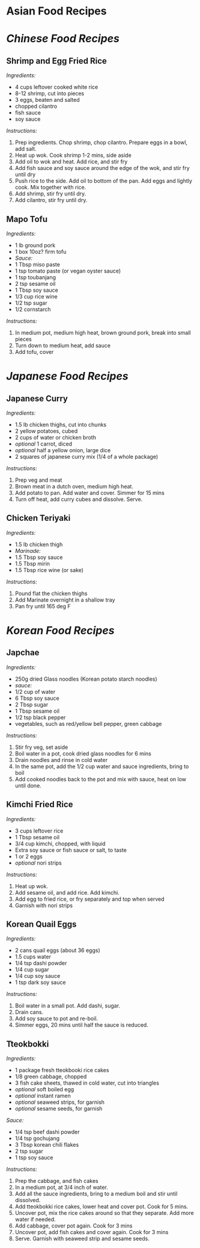 # Asian Food Recipes

# *Chinese Food Recipes*

## Shrimp and Egg Fried Rice
*Ingredients:*
- 4 cups leftover cooked white rice
- 8-12 shrimp, cut into pieces
- 3 eggs, beaten and salted
- chopped cilantro
- fish sauce
- soy sauce

*Instructions:*
1. Prep ingredients.  Chop shrimp, chop cilantro.  Prepare eggs in a bowl, add salt.
2. Heat up wok.  Cook shrimp 1-2 mins, side aside
3. Add oil to wok and heat.  Add rice, and stir fry
4. Add fish sauce and soy sauce around the edge of the wok, and stir fry until dry
5. Push rice to the side.  Add oil to bottom of the pan.  Add eggs and lightly cook.  Mix together with rice.
6. Add shrimp, stir fry until dry.
7. Add cilantro, stir fry until dry.

## Mapo Tofu
*Ingredients:*
- 1 lb ground pork
- 1 box 10oz? firm tofu
- *Sauce:*
- 1 Tbsp miso paste
- 1 tsp tomato paste (or vegan oyster sauce)
- 1 tsp toubanjang
- 2 tsp sesame oil
- 1 Tbsp soy sauce
- 1/3 cup rice wine
- 1/2 tsp sugar
- 1/2 cornstarch

*Instructions:*
1. In medium pot, medium high heat, brown ground pork, break into small pieces  
2. Turn down to medium heat, add sauce  
3. Add tofu, cover  


# *Japanese Food Recipes*

## Japanese Curry
*Ingredients:*
- 1.5 lb chicken thighs, cut into chunks
- 2 yellow potatoes, cubed
- 2 cups of water or chicken broth
- *optional* 1 carrot, diced 
- *optional* half a yellow onion, large dice
- 2 squares of japanese curry mix (1/4 of a whole package)

*Instructions:*
1. Prep veg and meat
2. Brown meat in a dutch oven, medium high heat.
3. Add potato to pan.  Add water and cover.  Simmer for 15 mins
4. Turn off heat, add curry cubes and dissolve.  Serve.

## Chicken Teriyaki
*Ingredients:*
- 1.5 lb chicken thigh  
- *Marinade:*
- 1.5 Tbsp soy sauce
- 1.5 Tbsp mirin
- 1.5 Tbsp rice wine (or sake)

*Instructions:*
1. Pound flat the chicken thighs
2. Add Marinate overnight in a shallow tray
3. Pan fry until 165 deg F


# *Korean Food Recipes*

## Japchae
*Ingredients:*
- 250g dried Glass noodles (Korean potato starch noodles)
- *sauce:*
- 1/2 cup of water
- 6 Tbsp soy sauce
- 2 Tbsp sugar
- 1 Tbsp sesame oil
- 1/2 tsp black pepper
- vegetables, such as red/yellow bell pepper, green cabbage

*Instructions:*
1. Stir fry veg, set aside
2. Boil water in a pot, cook dried glass noodles for 6 mins
3. Drain noodles and rinse in cold water
4. In the same pot, add the 1/2 cup water and sauce ingredients, bring to boil
5. Add cooked noodles back to the pot and mix with sauce, heat on low until done.


## Kimchi Fried Rice
*Ingredients:*
- 3 cups leftover rice
- 1 Tbsp sesame oil
- 3/4 cup kimchi, chopped, with liquid
- Extra soy sauce or fish sauce or salt, to taste
- 1 or 2 eggs 
- *optional* nori strips

*Instructions:*
1. Heat up wok.
2. Add sesame oil, and add rice.  Add kimchi.  
3. Add egg to fried rice, or fry separately and top when served
4. Garnish with nori strips


## Korean Quail Eggs
*Ingredients:*
- 2 cans quail eggs (about 36 eggs)
- 1.5 cups water
- 1/4 tsp dashi powder
- 1/4 cup sugar
- 1/4 cup soy sauce
- 1 tsp dark soy sauce

*Instructions:*
1. Boil water in a small pot.  Add dashi, sugar.  
2. Drain cans.
3. Add soy sauce to pot and re-boil.
4. Simmer eggs, 20 mins until half the sauce is reduced.

## Tteokbokki
*Ingredients:*
- 1 package fresh tteokbooki rice cakes
- 1/8 green cabbage, chopped
- 3 fish cake sheets, thawed in cold water, cut into triangles
- *optional* soft boiled egg
- *optional* instant ramen
- *optional* seaweed strips, for garnish
- *optional* sesame seeds, for garnish

*Sauce:*
- 1/4 tsp beef dashi powder
- 1/4 tsp gochujang
- 3 Tbsp korean chili flakes
- 2 tsp sugar
- 1 tsp soy sauce

*Instructions:*
1. Prep the cabbage, and fish cakes
2. In a medium pot, at 3/4 inch of water.
3. Add all the sauce ingredients, bring to a medium boil and stir until dissolved.
4. Add tteokbokki rice cakes, lower heat and cover pot.  Cook for 5 mins.
5. Uncover pot, mix the rice cakes around so that they separate.  Add more water if needed.
6. Add cabbage, cover pot again.  Cook for 3 mins
7. Uncover pot, add fish cakes and cover again.  Cook for 3 mins
8. Serve.  Garnish with seaweed strip and sesame seeds.

